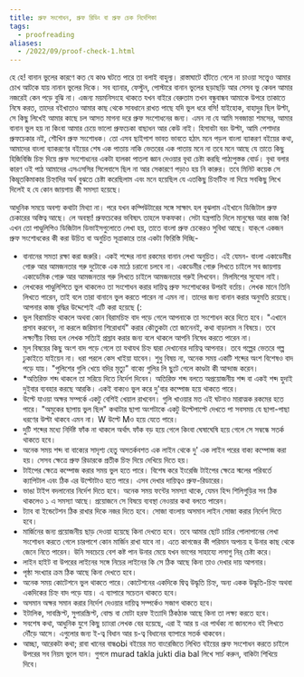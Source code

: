 ```yaml
---
title: প্রুফ সংশোধন, প্রুফ রিডিং বা প্রুফ চেক নির্দেশিকা
tags: 
  - proofreading
aliases:
  - /2022/09/proof-check-1.html
---
```

হে হে! বানান ভুলের কারণে কত যে কাণ্ড ঘটতে পারে তা বলাই বাহুল্য। রাস্তাঘাটে হাঁটতে গেলে না চাওয়া সত্ত্বেও আমার চোখ আটকে যায় নানান ভুলের দিকে। সব ব্যানার, ফেস্টুন, পোস্টারে বানান ভুলের ছড়াছড়ি আর সেসব ভু কেবল আমার নজরেই কেন পড়ে বুঝি না। এজন্য ময়মনিসংহে থাকতে যখন বাইরে বেরুতাম তখন বন্ধুবান্ধব আমাকে উপরে তাকাতে নিষে করত, তাদের বইখাতাও আমার কাছ থেকে সাবধানে রাখত পাছে যদি ভুল ধরে বসি! যাইহোক, বাহাদুর ছিল উল্টা, সে কিছু লিখেই আমার কাছে চল আসত মাগনা দরে প্রুফ সংশোধনের জন্য। এমন না যে আমি সবজান্তা শমসের, আমার বানান ভুল হয় না কিংবা আমার চেয়ে ভালো প্রুফচেকা বাছাধন আর কেউ নাই। হিসাবটা বরং উল্টা, আমি পেশাদার প্রুফচেকার নই, শৌখিন প্রুফ সংশোধক। তো এসব ছাইপাশ ভাবত ভাবতে হঠাৎ মনে পড়ল বাংলা ব্যাকরণ বইয়ের কথা, আমাদের বাংলা ব্যাকরণের বইয়ের শেষ এক পাতায় নাকি ভেতরের এক পাতায় মনে না তবে মনে আছে যে তাতে কিছু হিজিবিজি চিহ্ন দিয়ে প্রুফ সংশোধনের একটা হালকা পাতলা জ্ঞান দেওয়ার বৃথা চেষ্টা করছি পাঠ্যপুস্তক বোর্ড। বৃথা বলার কারণ ওই পাঠ আমাদের এসএসসির সিলেবাসে ছিল না আর সেকারণে পড়াও হয় নি কারুর। তবে মিনিট কয়েক সে কিম্ভূতকিমাকার চিহ্নাদির অর্থ বুঝতে চেষ্টা করেছিলাম এবং মনে হয়েছিল যে এতকিছু চিহ্নটিহ্ন না দিয়ে সবকিছু লিখে দিলেই হ যে কোন জায়গায় কী সমস্যা হয়েছে।
  
আধুনিক সময়ে অবশ্য কথাটা মিথ্যা না। পরে যখন কম্পিউটারের সঙ্গে সাক্ষাৎ হল বুঝলাম এইখানে ডিজিটাল প্রুফ চেকারের অস্তিত্ব আছে। লে অবস্থা! প্রুফচেকের ভবিষ্যৎ তাহলে ফকফকা। সেটা যন্ত্রপাতি  দিলে মানুষের আর কাজ কি! এখন তো পাণ্ডুলিপিও ডিজিটাল ডিভাইসগুলোতে লেখা হয়, তাতে বাংলা প্রুফ চেকেরও সুবিধা আছে।
যাক্‌গে একজন প্রুফ সংশোধকের কী করা উচিত বা অনুচিত সূত্রাকারে তার একটা ফিরিস্তি দিচ্ছি-

* বানানের সমতা রক্ষা করা জরুরি। একই শব্দের নানা রকমের বানান লেখা অনুচিত। এই যেমন- বাংলা একাডেমীর গোরু আর আমজনতার গরু দুটোকে এক মাঠে চরানো চলবে না। একডেমীর গোরু লিখতে চাইলে সব জায়গায় একাডেমিক গোরু আর আমজনতার গরু লিখতে চাইলে আমজনতার গরুই লিখবেন। মিলমিশের সুযোগ নাই।
* লেখকের পাণ্ডুলিপিতে ভুল থাকলেও তা সংশোধন করার দায়িত্ব প্রুফ সংশোধকের উপরই বর্তায়। লেখক মানে তিনি লিখতে পারেন, তাই বলে তারা বানানে ভুল করতে পারেন না এমন না। তাদের জন্য বানান করার অনুমতি রয়েছে। আপনার কাজ বৃদ্ধির উদ্দেশ্যেই এটি করা হয়েছে (:
* ভুল বিরামচিহ্ন থাকলে অথবা কোন বিরামচিহ্ন বাদ পড়ে গেলে আপনাকে তা সংশোধন করে দিতে হবে। "এখানে প্রসাব করবেন, না করলে জরিমানা শিরোধার্য" করার কৌতুকটা তো জানেনই, কথা বাড়ালাম ন বিষয়ে। তবে লক্ষ্যণীয় বিষয় হল লেখক সত্যিই প্রস্রাব করার জন্য বলে থাকলে আপনি নিষেধ করতে পারেন না।
* মূল বিষয়ের কিছু অংশ বাদ পড়ে গেলে তা যথাযথ চিহ্ন দ্বারা দেখানোর দায়িত্ব আপনার। তবে গল্পের ভেতরে গল্প ঢুকাইতে যাইয়েন না। ধরা পরলে কেস খাইয়া যাবেন। শুধু বিষয় না, অনেক সময় একটি শব্দের অংশ বিশেষও বাদ পড়ে যায়। "পুলিশের গুলি খেয়ে বদির মৃত্যু" বাক্যে গুলির লি ছুটে গেলে কাণ্ডটা কী আন্দাজ করেন।
* *অতিরিক্ত শব্দ থাকলে তা সরিয়ে দিতে নির্দেশ দিবেন। অতিরিক্ত শব্দ বলতে অপ্রয়োজনীয় শব্দ বা একই শব্দ হুদাই দুইবার ব্যবহার করছে আরকি। একই বাক্যও ভুল করে দু'বার কম্পোজ হয়ে থাকতে পারে।
* উল্টে যাওয়া অক্ষর সম্পর্কে একটু বেশিই খেয়াল রাখবেন। গুলি খাওয়ার মত এই ঘটনাও মারাত্মক রকমের হতে পারে। "অমুকের ছাপায় ভুল ছিল" কথাটার ছাপা অংশটাকে একটু উল্টেপাল্টে দেখতে পা সবসময় যে ছাপা-পাছা ধরণের উল্টা থাকবে এমন না। W উল্টে Mও হয়ে যেতে পারে।
* দুটি শব্দের মধ্যে নির্দিষ্ট ফাঁক না থাকলে অর্থাৎ ফাঁক বড় হয়ে গেলে কিংবা ঘেষাঘেষি হয়ে গেলে সে সম্বন্ধে সতর্ক থাকতে হবে।
* অনেক সময় শব্দ বা বাক্যের সাদৃশ্য হেতু অসতর্কবশত এক লাইন থেকে দু' এক লাইন পরের বাক্য কম্পোজ করা হয়। সেসব ক্ষেত্রে প্রুফ রিডারকে প্রতীক চিহ্ন দিয়ে দেখিয়ে দিতে হয়। 
* টাইপের ক্ষেত্রে কম্পোজ করার সময় ভুল হতে পারে। বিশেষ করে ইংরেজি টাইপের ক্ষেত্রে স্মলের পরিবর্তে ক্যাপিটাল এবং ঠিক এর উল্টোটাও হতে পারে। এসব দেখার দায়িত্বও প্রুফ-রিডারের। 
* ভাঙা টাইপ বদলানোর নির্দেশ দিতে হবে। অনেক সময় ফন্টের সমস্যা থাকে, যেমন হিন্দ শিলিগুড়ির সব ঠিক থাকলেও ১ এ সমস্যা আছে। প্রয়োজনে সে বিষয়ে ব্যবস্থা নেওয়ার কথা বলতে পারেন।
* ট্যাব বা ইন্ডেটেশন ঠিক রাখার দিকে নজর দিতে হবে। সোজা বাংলায় অসমান লাইন সোজা করার নির্দেশ দিতে হবে।
* মার্জিনের জন্য প্রয়োজনীয় ছাড় দেওয়া হয়েছে কিনা দেখতে হবে। তবে আমার ছোট চাচির পোলাপানের লেখা সংশোধন করতে গেলে চারপাশে কোন মার্জিন রাখা যাবে না। এতে কাগজের কী পরিমান অপচয় হ উনার কাছ থেকে জেনে নিতে পারেন। উনি সবচেয়ে বেশ কষ্ট পান উনার মেয়ে যখন ভাগের সাহায্যে লসাগু নির্ চেষ্টা করে। 
* লাইন হাইট বা উপরের লাইনের সঙ্গে নিচের লাইনের কি সে ঠিক আছে কিনা তাও দেখার দায় আপনার।
* পৃষ্ঠা সংখ্যার ক্রম ঠিক আছে কিনা দেখতে হবে।
* অনেক সময় কোটেশনে ভুল থাকতে পারে। কোটেশনের একদিকে দ্বিত্ব উদ্ধৃতি চিহ্ন, অন্য একক উদ্ধৃতি-চিহ্ন অথবা একদিকের চিহ্ন বাদ পড়ে যায়। এ ব্যাপারে সচেতন থাকতে হবে।
* অসমান অক্ষর সমান করার নির্দেশ দেওয়ার দায়িত্ব সম্পর্কেও সজাগ থাকতে হবে।
* ইটালিক, সাবস্ক্রিপ্ট, সুপারস্ক্রিপ্ট, বোল্ড বা মোটা হরফ ইত্যাদি ঠিকঠাক আছে কিনা তা লক্ষ্য করতে হবে।
* সবশেষ কথা, আধুনিক যুগে কিছু চ্যাংরা লেখক বের হয়েছে, এরা ই আর য় এর পার্থক্য না জানলেও বই লিখতে দৌঁড়ে আসে। এগুলোর জন্য ই-ত্ব বিধান আর য়-ত্ব বিধানের ব্যাপারে সতর্ক থাকবেন।
* আচ্ছা, আরেকটা কথা; রাবা খানের বান্ধobi বইয়ের মত বাংরেজিতে লিখিত বইয়ের প্রুফ সংশোধন করতে চাইলে উপরের সব নিয়ম ভুলে যান। গুগলে murad takla jukti dia bal লিখে সার্চ করুন, বাকিটা  শিখিয়ে দিবে।